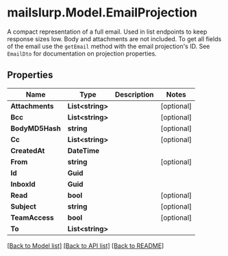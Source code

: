 # mailslurp.Model.EmailProjection
A compact representation of a full email. Used in list endpoints to keep response sizes low. Body and attachments are not included. To get all fields of the email use the `getEmail` method with the email projection's ID. See `EmailDto` for documentation on projection properties.
## Properties

Name | Type | Description | Notes
------------ | ------------- | ------------- | -------------
**Attachments** | **List&lt;string&gt;** |  | [optional] 
**Bcc** | **List&lt;string&gt;** |  | [optional] 
**BodyMD5Hash** | **string** |  | [optional] 
**Cc** | **List&lt;string&gt;** |  | [optional] 
**CreatedAt** | **DateTime** |  | 
**From** | **string** |  | [optional] 
**Id** | **Guid** |  | 
**InboxId** | **Guid** |  | 
**Read** | **bool** |  | [optional] 
**Subject** | **string** |  | [optional] 
**TeamAccess** | **bool** |  | [optional] 
**To** | **List&lt;string&gt;** |  | 

[[Back to Model list]](../README.md#documentation-for-models) [[Back to API list]](../README.md#documentation-for-api-endpoints) [[Back to README]](../README.md)

